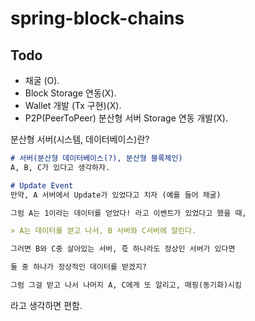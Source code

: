 # spring-block-chains

## Todo
* 채굴 (O).
* Block Storage 연동(X).
* Wallet 개발 (Tx 구현)(X).
* P2P(PeerToPeer) 분산형 서버 Storage 연동 개발(X).

분산형 서버(시스템, 데이터베이스)란?

```md
# 서버(분산형 데이터베이스(?), 분산형 블록체인)
A, B, C가 있다고 생각하자.

# Update Event
만약, A 서버에서 Update가 있었다고 치자 (예를 들어 채굴)

그럼 A는 1이라는 데이터를 얻었다! 라고 이벤트가 있었다고 했을 때,

> A는 데이터를 얻고 나서, B 서버와 C서버에 알린다.

그러면 B와 C중 살아있는 서버, 즋 하나라도 정상인 서버가 있다면

둘 중 하나가 정상적인 데이터를 받겠지?

그럼 그걸 받고 나서 나머지 A, C에게 또 알리고, 매핑(동기화)시킴
```

라고 생각하면 편함.